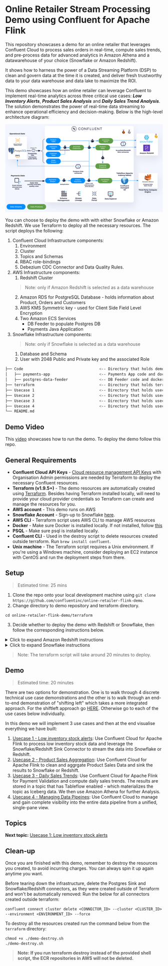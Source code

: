 #  Online Retailer Stream Processing Demo using Confluent for Apache Flink

This repository showcases a demo for an online retailer that leverages Confluent Cloud to process sales orders in real-time, compute sales trends, and pre-process data for advanced analytics in Amazon Athena and a datawarehouse of your choice (Snowflake or Amazon Redshift).

It shows how to harness the power of a Data Streaming Platform (DSP) to clean and govern data at the time it is created, and deliver fresh trustworthy data to your data warehouse and data lake to maximize the ROI.

This demo showcases how an online retailer can leverage Confluent to implement real-time analytics across three critical use cases: ***Low Inventory Alerts***, ***Product Sales Analysis*** and ***Daily Sales Trend Analysis***. The solution demonstrates the power of real-time data streaming to enhance operational efficiency and decision-making. Below is the high-level architecture diagram:

![Architecture](./assets/HLD.png)

You can choose to deploy the demo with with either Snowflake or Amazon Redshift. We use Terraform to deploy all the necessary resources. The script deploys the following:

1. Confluent Cloud Infrastructure components:
   1. Environment
   2. Cluster
   3. Topics and Schemas
   4. RBAC role-bindings
   5. Debezium CDC Connector and Data Quality Rules.
2. AWS Infrastructure components:
   1. Redshift Cluster
   > Note: only if Amazon Redshift is selected as a data warehouse
   2. Amazon RDS for PostgreSQL Database - holds information about Product, Orders and Customers
   3. AWS KMS Symmetric key - used for Client Side Field Level Encryption
   4. Two Amazon ECS Services
      * DB Feeder to populate Postgres DB
      * Payments Java Application
3. Snowflake Infrastructure components:
   > Note: only if Snowflake is selected as a data warehouse
   1. Database and Schema
   2. User with 2048 Public and Private key and the associated Role

```bash
├── Code                                  <-- Directory that holds demo code and dockerfile
│   ├── payments-app                      <-- Payments App code and dockerfile
│   ├── postgres-data-feeder              <-- DB Feeder code and dockerfile
├── terraform                             <-- Directory that holds terraform scripts
├── Usecase 1                             <-- Directory that holds usecase 1 instructions and screenshots
├── Usecase 2                             <-- Directory that holds usecase 2 instructions and screenshots
├── Usecase 3                             <-- Directory that holds usecase 3 instructions and screenshots
├── Usecase 4                             <-- Directory that holds usecase 4 instructions and screenshots
└── README.md
```

## Demo Video

This [video](https://www.confluent.io/resources/demo/shift-left-dsp-demo/) showcases how to run the demo. To deploy the demo follow this repo.


## General Requirements

* **Confluent Cloud API Keys** - [Cloud resource management API Keys](https://docs.confluent.io/cloud/current/security/authenticate/workload-identities/service-accounts/api-keys/overview.html#resource-scopes) with Organisation Admin permissions are needed by Terraform to deploy the necessary Confluent resources.
* **Terraform (v1.9.5+)** - The demo resources are automatically created using [Terraform](https://www.terraform.io). Besides having Terraform installed locally, will need to provide your cloud provider credentials so Terraform can create and manage the resources for you.
* **AWS account** - This demo runs on AWS
* **Snowflake Account** -  Sign-up to Snowflake [here](https://signup.snowflake.com/).
* **AWS CLI** - Terraform script uses AWS CLI to manage AWS resources
* **Docker** - Make sure Docker is installed locally. If not installed, follow [this](https://docs.docker.com/desktop/)
* **PSQL** - Make sure psql is installed locally.
* **Confluent CLI** - Used in the destroy script to delete resources created outside terraform. Run `brew install confluent`.
* **Unix machine** - The Terraform script requires a Unix environment. If you're using a Windows machine, consider deploying an EC2 instance with CentOS and run the deployment steps from there.

## Setup

> Estimated time: 25 mins

1. Clone the repo onto your local development machine using `git clone https://github.com/confluentinc/online-retailer-flink-demo`.
2. Change directory to demo repository and terraform directory.

```
cd online-retailer-flink-demo/terraform

```
3. Decide whether to deploy the demo with Redshift or Snowflake, then follow the corresponding instructions below.
   

<details>
<summary>Click to expand Amazon Redshift instructions</summary>

4. Update the ```terraform.tfvars``` file by setting the ```data_warehouse``` variable to ```"redshift"```. Remove any Snowflake-related variables from the file.
   >Note: The ```data_warehouse``` variable only accepts one of two values: ```"redshift"``` or ```"snowflake"```.
   
5. Run the following script to provision demo infrastructure

```
chmod +x ./demo-provision.sh
./demo-provision.sh
```

</details>

<details>
<summary>Click to expand Snowflake instructions</summary>

4. Update the ```terraform.tfvars``` file by setting:
   1. The ```data_warehouse``` variable to ```"snowflake"```.
      >Note: The ```data_warehouse``` variable only accepts one of two values: ```"redshift"``` or ```"snowflake"```.
   2. And Snowflake Variables:
      ```
      snowflake_account="<SNOWFLAKE_ACCOUNT_NUMBER>" #GET THIS FROM SNOWFLAKE Home Page --> Admin --> Accounts --> Copy the first part of the URL before .snowflake, it should look like this <organization_id-account_name>
      snowflake_username="<SNOWFLAKE_USENAME>"
      snowflake_password="<SNOWFLAKE_PASSWORD>"
      ```
   
5. Update the ```providers.tf``` file and Uncomment the following blocks at the end of the file:
   ```
   provider "snowflake" {
   alias = "snowflake"
   account  = var.data_warehouse == "snowflake" ? var.snowflake_account : "na"
   user     = var.data_warehouse == "snowflake" ? var.snowflake_username : "na"
   password = var.data_warehouse == "snowflake" ? var.snowflake_password : "na"
   }

   module "snowflake" {
   source = "./modules/snowflake"
   count  = var.data_warehouse == "snowflake" ? 1 : 0  # Only deploy module if Snowflake is selected
   providers = {
      snowflake = snowflake.snowflake
   }
   # Pass the variables required for Snowflake resources
   snowflake_account  = var.snowflake_account
   snowflake_username = var.snowflake_username
   snowflake_password = var.snowflake_password
   public_key_no_headers = local.public_key_no_headers
   }
   ```
6. Run the following script to provision demo infrastructure

```
chmod +x ./demo-provision.sh
./demo-provision.sh
```

</details>



>Note: The terraform script will take around 20 minutes to deploy.

## Demo
> Estimated time: 20 minutes

There are two options for demonstration.  One is to walk through 4 discrete technical use case demonstrations and the other is to walk through an end-to-end demonstration of "shifting left" which takes a more integrated approach.  For the shiftleft approach go [HERE](./Shiftleft/README.md).  Otherwise go to each of the use cases below individually.

In this demo we will implement 3 use cases and then at the end visualise everything we have built:
1. [Usecase 1 - Low inventory stock alerts](./Usecase1/USECASE1-README.md): Use Confluent Cloud for Apache Flink to process low inventory stock data and leverage the Snowflake/Redshift Sink Connector to stream the data into Snowflake or Redshift.
2. [Usecase 2 - Product Sales Aggregation](./Usecase2/USECASE2-README.md): Use Confluent Cloud for Apache Flink to clean and aggrgate Product Sales Data and sink the results to Snowflake or Redshift.
3. [Usecase 3 - Daily Sales Trends](./Usecase3/USECASE3-README.md): Use Confluent Cloud for Apache Flink for Payment Validation and compute daily sales trends. The results are stored in a topic that has Tableflow enabled - which materializes the topic as Iceberg data. We then use Amazon Athena for further Analysis.
4. [Usecase 4 - Managing Data Pipeines](./Usecase4/USECASE4-README.md): Use Confluent Cloud to manage and gain complete visibility into the entire data pipeline from a unified, single-pane view.

## Topics

**Next topic:** [Usecase 1: Low inventory stock alerts](./Usecase1/USECASE1-README.md)

## Clean-up
Once you are finished with this demo, remember to destroy the resources you created, to avoid incurring charges. You can always spin it up again anytime you want.

Before tearing down the infrastructure, delete the Postgres Sink and Snowflake/Redshift connectors, as they were created outside of Terraform and won't be automatically removed:
Run the below for all connectors created outside terraform:

```
confluent connect cluster delete <CONNECTOR_ID> --cluster <CLUSTER_ID> --environment <ENVIRONMENT_ID> --force
```

To destroy all the resources created run the command below from the ```terraform``` directory:

```
chmod +x ./demo-destroy.sh
./demo-destroy.sh

```
> **Note: If you run terraform destroy instead of the provided shell script, the ECR repositories in AWS will not be deleted.**
